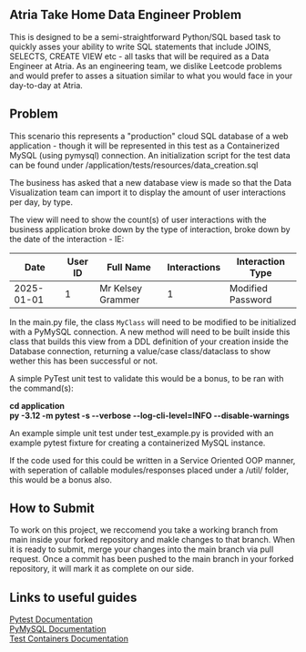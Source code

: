 ## Atria Take Home Data Engineer Problem

This is designed to be a semi-straightforward Python/SQL based task to quickly asses your ability to write SQL statements that include JOINS, SELECTS, CREATE VIEW etc - all tasks that will be required as a Data Engineer at Atria.
As an engineering team, we dislike Leetcode problems and would prefer to asses a situation similar to what you would face in your day-to-day at Atria.
## Problem

This scenario this represents a "production" cloud SQL database of a web application - though it will be represented in this test as a Containerized MySQL (using pymysql) connection. An initialization script for the test data can be found under /application/tests/resources/data_creation.sql

The business has asked that a new database view is made so that the Data Visualization team can import it to display the amount of user interactions per day, by type.

The view will need to show the count(s) of user interactions with the business application broke down by the type of interaction, broke down by the date of the interaction - IE:

|Date       | User ID | Full Name          | Interactions | Interaction Type  |
|-----------|---------|--------------------|--------------|-------------------|
|2025-01-01 | 1       | Mr Kelsey Grammer  | 1            | Modified Password |

In the main.py file, the class `MyClass` will need to be modified to be initialized with a PyMySQL connection. A new method will need to be built inside this class that builds this view from a DDL definition of your creation inside the Database connection, returning a value/case class/dataclass to show wether this has been successful or not.

A simple PyTest unit test to validate this would be a bonus, to be ran with the command(s):

**cd application**  
**py -3.12 -m pytest -s --verbose --log-cli-level=INFO --disable-warnings**

An example simple unit test under test_example.py is provided with an example pytest fixture for creating a containerized MySQL instance.

If the code used for this could be written in a Service Oriented OOP manner, with seperation of callable modules/responses placed under a /util/ folder, this would be a bonus also.
## How to Submit

To work on this project, we reccomend you take a working branch from main inside your forked repository and makle changes to that branch. When it is ready to submit, merge your changes into the main branch via pull request. Once a commit has been pushed to the main branch in your forked repository, it will mark it as complete on our side.
## Links to useful guides

[Pytest Documentation](https://docs.pytest.org/en/stable/)  
[PyMySQL Documentation](https://pymysql.readthedocs.io/en/latest/)  
[Test Containers Documentation](https://testcontainers.com/guides/getting-started-with-testcontainers-for-python/)  